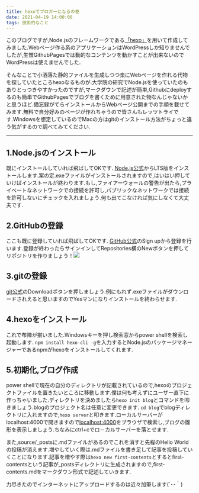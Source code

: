 ```yaml
---
title: hexoでブロガーになるの巻
date: 2021-04-19 14:00:00
tags: 技術的なこと
---
```

このブログですが,Node.jsのフレームワークである[「hexo」](https://hexo.io/)を用いて作成してみました.Webページ作る系のアプリケーションはWordPressしか知りませんでしたが,生憎GithubPagesでは動的なコンテンツを動かすことが出来ないのでWordPressは使えませんでした.

そんなことで小洒落た静的ファイルを生成しつつ楽にWebページを作れる代物を探していたところhexoなるものが.大学院の研究でNode.jsを使っていたのもありとっつきやすかったのですが,マークダウンで記述が簡単,Githubにdeployするのも簡単でGithubPagesでブログを書くために用意された物なんじゃないかと思うほど.備忘録がてらインストールからWebページ公開までの手順を載せてみます.無料で自分好みのページが作れちゃうので皆さんもレッツトライです.Windowsを想定しているのでMacの方はgitのインストール方法がちょっと違う気がするので調べてみてください.

***

## 1.Node.jsのインストール
既にインストールしていれば飛ばしてOKです.
[Node.js公式](https://nodejs.org/ja/)からLTS版をインストールします.案の定.exeファイルがインストールされますので,はいはい押していけばインストールが終わります.もし,ファイアーウォールの警告が出たら,プライベートなネットワークでの接続を許可し,パブリックなネットワークでは接続を許可しないにチェックを入れましょう.何も出てこなければ気にしなくて大丈夫です.

## 2.GitHubの登録
ここも既に登録していれば飛ばしてOKです.
[GitHub公式](https://github.com/)のSign upから登録を行います.登録が終わったらサインインしてRepositories横のNewボタンを押してリポジトリを作りましょう！![](/source/about-page/github.png)

## 3.gitの登録
[git公式](https://git-scm.com/)のDownloadボタンを押しましょう.例にもれず.exeファイルがダウンロードされえると思いますのでYesマンになりインストールを終わらせます.

## 4.hexoをインストール
これで布陣が揃いました.Windowsキーを押し検索窓からpower shellを検索し起動します.
`npm install hexo-cli -g`を入力するとNode.jsのパッケージマネージャーであるnpmがhexoをインストールしてくれます.

## 5.初期化,ブログ作成
power shellで現在の自分のディレクトリが記載されているので,hexoのプロジェクトファイルを置きたいところに移動します.僕は何も考えずにユーザー直下に作っちゃいました.ディレクトリを決めましたら`hexo init blog`とコマンドを叩きましょう.blogのプロジェクト名は任意に変更できます.
`cd blog`でblogディレクトリに入れますので,`hexo server`と叩きます.ローカルサーバーがlocalhost:4000で開きますので[localhost:4000](https://localhost:4000)をブラウザで検索し,ブログの雛形を表示しましょう.ちなみにctrl+cでロ－カルサーバーを落とせます.

また,source/_postsに.mdファイルがあるのでこれを消すと先程のHello Worldの投稿が消えます.増やしていく際は.mdファイルを書き足して記事を投稿していくことになります.記事を増やす際は`hexo new first-contents`とするとfirst-contentsという記事が_postsディレクトリに生成されますので,first-contents.mdをマークダウン形式で記述していきます.

力尽きたのでインターネットにアップロードするのは近々加筆します(´･･｀)